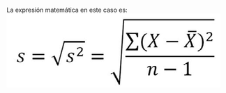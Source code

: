 <br>
La expresión matemática en este caso es:<br>
<img src="https://raw.githubusercontent.com/dh-mumuki/mumuki-guia-text-estadistica-1-estadistica-descriptiva/master/assets/desvio_1541114414775.JPG" alt="desvio_1541114414775.JPG" width="auto" height="auto">